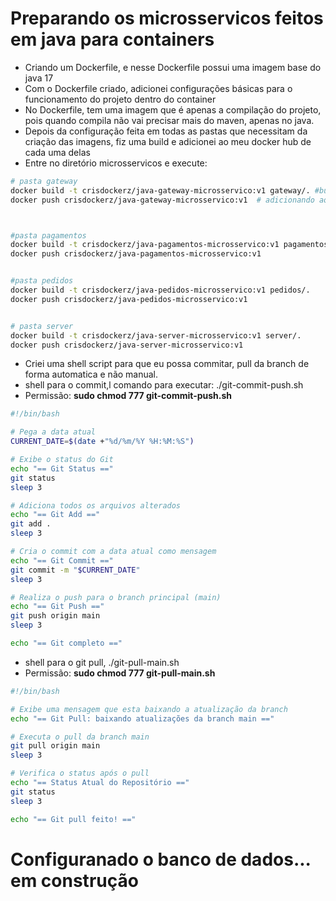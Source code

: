 # Preparando os microsservicos feitos em java para containers
- Criando um Dockerfile, e nesse Dockerfile possui uma imagem base do java 17
- Com o Dockerfile criado, adicionei configurações básicas para o funcionamento do projeto dentro do container
- No Dockerfile, tem uma imagem que é apenas a compilação do projeto, pois quando compila não vai precisar mais do maven, apenas no java.
- Depois da configuração feita em todas as pastas que necessitam da criação das imagens, fiz uma build e adicionei ao meu docker hub de cada uma delas
- Entre no diretório microsservicos e execute:
```bash
# pasta gateway
docker build -t crisdockerz/java-gateway-microsservico:v1 gateway/. #build
docker push crisdockerz/java-gateway-microsservico:v1  # adicionando ao dockerhub



#pasta pagamentos
docker build -t crisdockerz/java-pagamentos-microsservico:v1 pagamentos/. 
docker push crisdockerz/java-pagamentos-microsservico:v1  


#pasta pedidos
docker build -t crisdockerz/java-pedidos-microsservico:v1 pedidos/. 
docker push crisdockerz/java-pedidos-microsservico:v1  


# pasta server
docker build -t crisdockerz/java-server-microsservico:v1 server/. 
docker push crisdockerz/java-server-microsservico:v1  
``` 
- Criei uma shell script para que eu possa commitar, pull da branch de forma automatica e não manual.
- shell para o commit,l comando para executar: ./git-commit-push.sh
- Permissão: **sudo chmod 777 git-commit-push.sh**

```bash
#!/bin/bash

# Pega a data atual
CURRENT_DATE=$(date +"%d/%m/%Y %H:%M:%S")

# Exibe o status do Git
echo "== Git Status =="
git status
sleep 3

# Adiciona todos os arquivos alterados
echo "== Git Add =="
git add .
sleep 3

# Cria o commit com a data atual como mensagem
echo "== Git Commit =="
git commit -m "$CURRENT_DATE"
sleep 3

# Realiza o push para o branch principal (main)
echo "== Git Push =="
git push origin main
sleep 3 

echo "== Git completo =="


```
- shell para o git pull, ./git-pull-main.sh
- Permissão: **sudo chmod 777 git-pull-main.sh**

```bash
#!/bin/bash

# Exibe uma mensagem que esta baixando a atualização da branch
echo "== Git Pull: baixando atualizações da branch main =="

# Executa o pull da branch main
git pull origin main
sleep 3 

# Verifica o status após o pull
echo "== Status Atual do Repositório =="
git status
sleep 3 

echo "== Git pull feito! =="
```


# Configuranado o banco de dados... em construção
